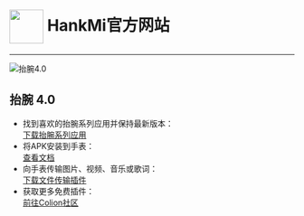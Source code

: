 # [<img src="favicon.ico" width="60" height="60" align="center" />](https://www.hankmi.com) HankMi官方网站


***

![抬腕4.0](https://s2.loli.net/2022/08/16/bPsTiScvzYOD7g6.png)

## 抬腕 4.0
* 找到喜欢的抬腕系列应用并保持最新版本：  
[下载抬腕系列应用](download/apps.md)  
* 将APK安装到手表：  
[查看文档](download/install.md)  
* 向手表传输图片、视频、音乐或歌词：  
[下载文件传输插件](https://support.qq.com/products/350783/faqs/110472)  
* 获取更多免费插件：  
[前往Colion社区](community.md)  
